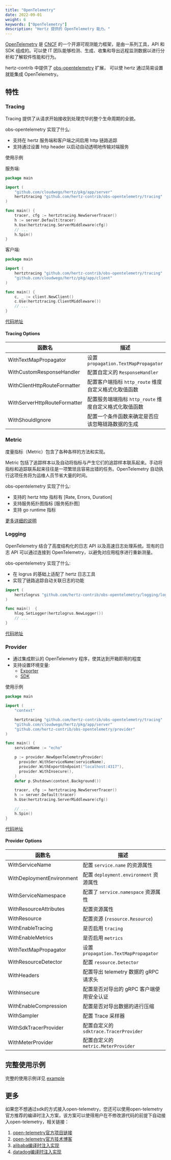 ```yaml
---
title: "OpenTelemetry"
date: 2022-09-01
weight: 6
keywords: ["OpenTelemetry"]
description: "Hertz 提供的 OpenTelemetry 能力。"
---
```


[OpenTelemetry](https://opentelemetry.io/) 是 [CNCF](https://www.cncf.io/) 的一个开源可观测能力框架，是由一系列工具，API 和 SDK 组成的。可以使 IT 团队能够检测、生成、收集和导出远程监测数据以进行分析和了解软件性能和行为。

hertz-contrib 中提供了 [obs-opentelemetry](https://github.com/hertz-contrib/obs-opentelemetry) 扩展，
可以使 hertz 通过简易设置就能集成 OpenTelemetry。

## 特性

### Tracing

Tracing 提供了从请求开始接收到处理完毕的整个生命周期的全貌。

obs-opentelemetry 实现了什么:

- 支持在 hertz 服务端和客户端之间启用 http 链路追踪
- 支持通过设置 http header 以启动自动透明地传输对端服务

使用示例

服务端:

```go
package main

import (
    "github.com/cloudwego/hertz/pkg/app/server"
    hertztracing "github.com/hertz-contrib/obs-opentelemetry/tracing"
)

func main() {
    tracer, cfg := hertztracing.NewServerTracer()
    h := server.Default(tracer)
    h.Use(hertztracing.ServerMiddleware(cfg))
    // ...
    h.Spin()
}
```

客户端:

```go
package main

import (
    hertztracing "github.com/hertz-contrib/obs-opentelemetry/tracing"
    "github.com/cloudwego/hertz/pkg/app/client"
)

func main() {
    c, _ := client.NewClient()
    c.Use(hertztracing.ClientMiddleware())
    // ...
}
```

[代码地址](https://github.com/hertz-contrib/obs-opentelemetry/tree/main/tracing)

#### Tracing Options

| 函数名                       | 描述                                                   |
| ---------------------------- | ------------------------------------------------------ |
| WithTextMapPropagator        | 设置 `propagation.TextMapPropagator`                   |
| WithCustomResponseHandler    | 配置自定义的 `ResponseHandler`                         |
| WithClientHttpRouteFormatter | 配置客户端指标 `http_route` 维度自定义格式化取值函数   |
| WithServerHttpRouteFormatter | 配置服务端端指标 `http_route` 维度自定义格式化取值函数 |
| WithShouldIgnore             | 配置一个条件函数来确定是否应该忽略链路数据的生成       |

### Metric

度量指标（Metric）包含了各种各样的方法和实现。

Metric 包括了追踪样本以及自动将指标与产生它们的追踪样本联系起来。手动将指标和追踪联系起来往往是一项繁琐且容易出错的任务。OpenTelemetry 自动执行这项任务将为运维人员节省大量的时间。

obs-opentelemetry 实现了什么:

- 支持的 hertz http 指标有 [Rate, Errors, Duration]
- 支持服务拓扑图指标 [服务拓扑图]
- 支持 go runtime 指标

[更多详细的说明](https://github.com/hertz-contrib/obs-opentelemetry/blob/main/README_CN.md#%E7%8E%B0%E5%B7%B2%E6%94%AF%E6%8C%81%E7%9A%84-mertrics)

### Logging

OpenTelemetry 结合了高度结构化的日志 API 以及高速日志处理系统。现有的日志 API 可以通过连接到 OpenTelemetry，以避免对应用程序进行重新测量。

obs-opentelemetry 实现了什么:

- 在 logrus 的基础上适配了 hertz 日志工具
- 实现了链路追踪自动关联日志的功能

```go
import (
    hertzlogrus "github.com/hertz-contrib/obs-opentelemetry/logging/logrus"
)

func main()  {
    hlog.SetLogger(hertzlogrus.NewLogger())
    // ...
}
```

[代码地址](https://github.com/hertz-contrib/obs-opentelemetry/tree/main/logging/logrus)

### Provider

- 通过集成默认的 OpenTelemetry 程序，使其达到开箱即用的程度
- 支持设置环境变量:
  - [Exporter](https://opentelemetry.io/docs/reference/specification/protocol/exporter/)
  - [SDK](https://opentelemetry.io/docs/reference/specification/sdk-environment-variables/#general-sdk-configuration)

使用示例

```go
package main

import (
    "context"

    hertztracing "github.com/hertz-contrib/obs-opentelemetry/tracing"
    "github.com/cloudwego/hertz/pkg/app/server"
    "github.com/hertz-contrib/obs-opentelemetry/provider"
)

func main() {
    serviceName := "echo"

    p := provider.NewOpenTelemetryProvider(
      provider.WithServiceName(serviceName),
      provider.WithExportEndpoint("localhost:4317"),
      provider.WithInsecure(),
    )
    defer p.Shutdown(context.Background())

    tracer, cfg := hertztracing.NewServerTracer()
    h := server.Default(tracer)
    h.Use(hertztracing.ServerMiddleware(cfg))

    // ...
    h.Spin()
}
```

[代码地址](https://github.com/hertz-contrib/obs-opentelemetry/tree/main/provider)

#### Provider Options

| 函数名                    | 描述                                     |
| ------------------------- | ---------------------------------------- |
| WithServiceName           | 配置 `service.name` 的资源属性           |
| WithDeploymentEnvironment | 配置 `deployment.environment` 资源属性   |
| WithServiceNamespace      | 配置了 `service.namespace` 资源属性      |
| WithResourceAttributes    | 配置资源属性                             |
| WithResource              | 配置资源 (`resource.Resource`)           |
| WithEnableTracing         | 是否启用 `tracing`                       |
| WithEnableMetrics         | 是否启用 `metrics`                       |
| WithTextMapPropagator     | 设置 `propagation.TextMapPropagator`     |
| WithResourceDetector      | 配置 `resource.Detector`                 |
| WithHeaders               | 配置导出 telemetry 数据的 gRPC 请求头    |
| WithInsecure              | 配置是否对导出的 gRPC 客户端使用安全认证 |
| WithEnableCompression     | 配置是否对导出数据的进行压缩             |
| WithSampler               | 配置 Trace 采样器                        |
| WithSdkTracerProvider     | 配置自定义的 `sdktrace.TracerProvider`   |
| WithMeterProvider         | 配置自定义的 `metric.MeterProvider`      |

## 完整使用示例

完整的使用示例详见 [example](https://github.com/cloudwego/hertz-examples/tree/main/opentelemetry)

## 更多
如果您不想通过sdk的方式接入open-telemetry，您还可以使用open-telemetry官方推荐的编译时注入方案，该方案可以使得用户在不修改源代码的前提下自动接入open-telemetry，相关链接：
1. [open-telemetry官方项目链接](https://github.com/open-telemetry/opentelemetry-go-compile-instrumentation)
2. [open-telemetry官方技术博客](https://opentelemetry.io/blog/2025/go-compile-time-instrumentation)
3. [alibaba编译时注入实现](https://github.com/alibaba/opentelemetry-go-auto-instrumentation)
4. [datadog编译时注入实现](https://github.com/datadog/orchestrion)
